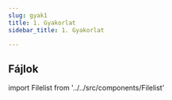 ```yaml
---
slug: gyak1
title: 1. Gyakorlat
sidebar_title: 1. Gyakorlat

---
```



## Fájlok

import Filelist from '../../src/components/Filelist'

<Filelist folder="algo2/elso" />

<!--stackedit_data:
eyJoaXN0b3J5IjpbMTY1NTkwMDgxNiwxOTQxMTY4MjE2LC0xNT
gwNDkxNjgwLC0yMDg4NzQ2NjEyXX0=
-->
